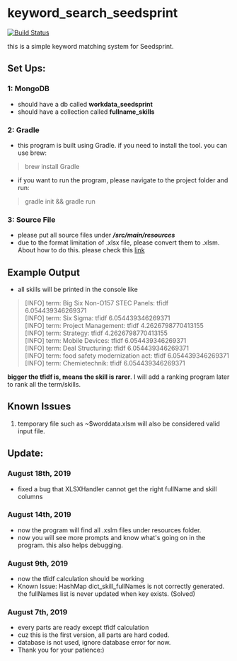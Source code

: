 # keyword_search_seedsprint
[![Build Status](https://travis-ci.com/zhongjis/keyword_search_seedsprint.svg?branch=master)](https://travis-ci.com/zhongjis/keyword_search_seedsprint)

this is a simple keyword matching system for Seedsprint. 

## Set Ups:
### 1: MongoDB
- should have a db called **workdata_seedsprint** 
- should have a collection called **fullname_skills** 

### 2: Gradle
- this program is built using Gradle. if you need to install the tool. you can use brew:
> brew install Gradle <br>
- if you want to run the program, please navigate to the project folder and run:
> gradle init && gradle run

### 3: Source File
- please put all source files under ***/src/main/resources*** 
- due to the format limitation of .xlsx file, please convert them to .xlsm. About how to do this. please check this [link](https://support.office.com/en-us/article/save-a-workbook-in-another-file-format-6a16c862-4a36-48f9-a300-c2ca0065286e) 

## Example Output
- all skills will be printed in the console like

> [INFO] term: Big Six Non-O157 STEC Panels: tfidf 6.054439346269371 <br>
> [INFO] term: Six Sigma: tfidf 6.054439346269371 <br>
> [INFO] term: Project Management: tfidf 4.2626798770413155 <br>
> [INFO] term: Strategy: tfidf 4.2626798770413155 <br>
> [INFO] term: Mobile Devices: tfidf 6.054439346269371 <br>
> [INFO] term: Deal Structuring: tfidf 6.054439346269371 <br>
> [INFO] term: food safety modernization act: tfidf 6.054439346269371 <br>
> [INFO] term: Chemietechnik: tfidf 6.054439346269371 <br>

**bigger the tfidf is, means the skill is rarer**. I will add a ranking program later to rank all the term/skills.

## Known Issues
1. temporary file such as ~$worddata.xlsm will also be considered valid input file.

## Update:
### August 18th, 2019
- fixed a bug that XLSXHandler cannot get the right fullName and skill columns

### August 14th, 2019
- now the program will find all .xslm files under resources folder.
- now you will see more prompts and know what's going on in the program. this also helps debugging.

### August 9th, 2019
- now the tfidf calculation should be working
- Known Issue: HashMap dict_skill_fullNames is not correctly generated. the fullNames list is never updated when key exists. (Solved)

### August 7th, 2019
- every parts are ready except tfidf calculation 
- cuz this is the first version, all parts are hard coded. 
- database is not used, ignore database error for now.
- Thank you for your patience:)
